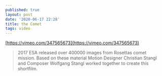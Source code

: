 ```yaml
---
published: true
layout: post
date: '2020-06-17 22:28'
title: the Comet
tags: video 
---
```

[https://vimeo.com/347565673](https://vimeo.com/347565673)

> 2017 ESA released over 400000 images from Rosettas comet mission.
Based on these material Motion Designer Christian Stangl and Composer Wolfgang Stangl worked together to create this shortfilm.

